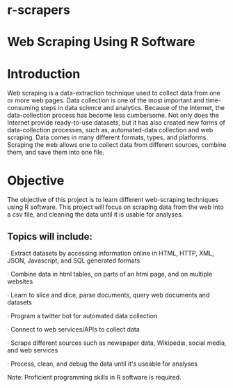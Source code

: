 # r-scrapers

# Web Scraping Using R Software

# Introduction
 
Web scraping is a data-extraction technique used to collect data from one or more web pages. Data collection is one of the most important and time-consuming steps in data science and analytics. Because of the Internet, the data-collection process has become less cumbersome. Not only does the Internet provide ready-to-use datasets, but it has also created new forms of data-collection processes, such as, automated-data collection and web scraping.  Data comes in many different formats, types, and platforms. Scraping the web allows one to collect data from different sources, combine them, and save them into one file. 
 
# Objective 

The objective of this project is to learn different web-scraping techniques using R software. This project will focus on scraping data from the web into a csv file, and cleaning the data until it is usable for analyses. 
 
## Topics will include:

·  Extract datasets by accessing information online in HTML, HTTP, XML, JSON, Javascript, and SQL generated formats

·  Combine data in html tables, on parts of an html page, and on multiple websites

·  Learn to slice and dice, parse documents, query web documents and datasets

·  Program a twitter bot for automated data collection

·  Connect to web services/APIs to collect data

·  Scrape different sources such as newspaper data, Wikipedia, social media, and web services

·  Process, clean, and debug the data until it's useable for analyses

Note: Proficient programming skills in R software is required.

